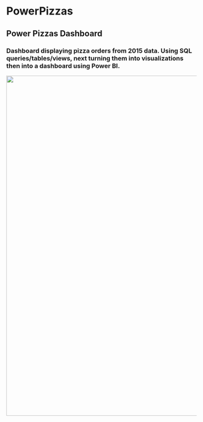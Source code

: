 # PowerPizzas
## Power Pizzas Dashboard
### Dashboard displaying pizza orders from 2015 data. Using SQL queries/tables/views, next turning them into visualizations then into a dashboard using Power BI.

<img src="pd_img/1fdash.png" width="900"> 
